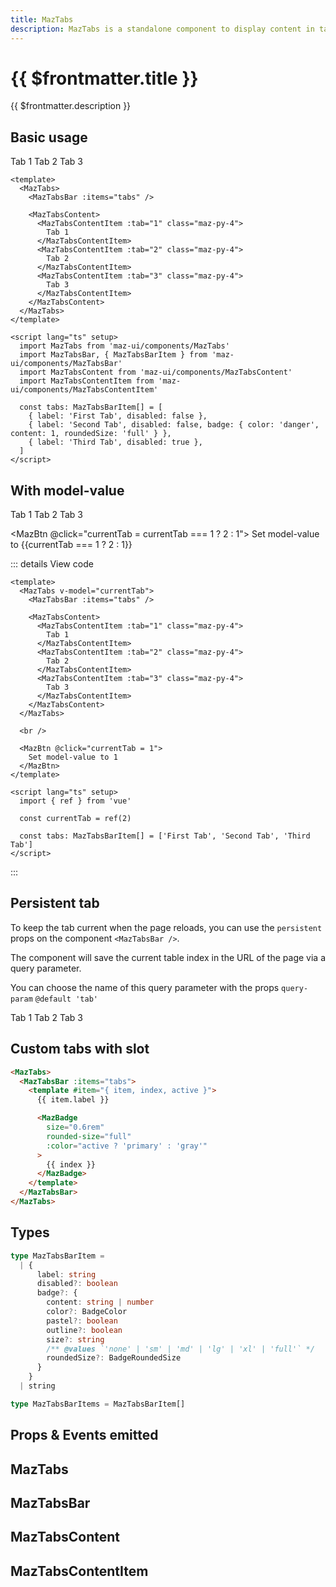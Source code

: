 ```yaml
---
title: MazTabs
description: MazTabs is a standalone component to display content in tabs with animations
---
```


# {{ $frontmatter.title }}

{{ $frontmatter.description }}

## Basic usage

<MazTabs>
  <MazTabsBar :items="tabs" />

  <MazTabsContent>
    <MazTabsContentItem :tab="1" class="maz-py-4">
      Tab 1
    </MazTabsContentItem>
    <MazTabsContentItem :tab="2" class="maz-py-4">
      Tab 2
    </MazTabsContentItem>
    <MazTabsContentItem :tab="3" class="maz-py-4">
      Tab 3
    </MazTabsContentItem>
  </MazTabsContent>
</MazTabs>

```vue
<template>
  <MazTabs>
    <MazTabsBar :items="tabs" />

    <MazTabsContent>
      <MazTabsContentItem :tab="1" class="maz-py-4">
        Tab 1
      </MazTabsContentItem>
      <MazTabsContentItem :tab="2" class="maz-py-4">
        Tab 2
      </MazTabsContentItem>
      <MazTabsContentItem :tab="3" class="maz-py-4">
        Tab 3
      </MazTabsContentItem>
    </MazTabsContent>
  </MazTabs>
</template>

<script lang="ts" setup>
  import MazTabs from 'maz-ui/components/MazTabs'
  import MazTabsBar, { MazTabsBarItem } from 'maz-ui/components/MazTabsBar'
  import MazTabsContent from 'maz-ui/components/MazTabsContent'
  import MazTabsContentItem from 'maz-ui/components/MazTabsContentItem'

  const tabs: MazTabsBarItem[] = [
    { label: 'First Tab', disabled: false },
    { label: 'Second Tab', disabled: false, badge: { color: 'danger', content: 1, roundedSize: 'full' } },
    { label: 'Third Tab', disabled: true },
  ]
</script>
```

## With model-value

<MazTabs v-model="currentTab">
  <MazTabsBar :items="tabs" />

  <MazTabsContent>
    <MazTabsContentItem :tab="1" class="maz-py-4">
      Tab 1
    </MazTabsContentItem>
    <MazTabsContentItem :tab="2" class="maz-py-4">
      Tab 2
    </MazTabsContentItem>
    <MazTabsContentItem :tab="3" class="maz-py-4">
      Tab 3
    </MazTabsContentItem>
  </MazTabsContent>
</MazTabs>

<br />

<MazBtn @click="currentTab = currentTab === 1 ? 2 : 1">
  Set model-value to {{currentTab === 1 ? 2 : 1}}
</MazBtn>

::: details View code

```vue
<template>
  <MazTabs v-model="currentTab">
    <MazTabsBar :items="tabs" />

    <MazTabsContent>
      <MazTabsContentItem :tab="1" class="maz-py-4">
        Tab 1
      </MazTabsContentItem>
      <MazTabsContentItem :tab="2" class="maz-py-4">
        Tab 2
      </MazTabsContentItem>
      <MazTabsContentItem :tab="3" class="maz-py-4">
        Tab 3
      </MazTabsContentItem>
    </MazTabsContent>
  </MazTabs>

  <br />

  <MazBtn @click="currentTab = 1">
    Set model-value to 1
  </MazBtn>
</template>

<script lang="ts" setup>
  import { ref } from 'vue'

  const currentTab = ref(2)

  const tabs: MazTabsBarItem[] = ['First Tab', 'Second Tab', 'Third Tab']
</script>
```

:::

## Persistent tab

To keep the tab current when the page reloads, you can use the `persistent` props on the component `<MazTabsBar />`.

The component will save the current table index in the URL of the page via a query parameter.

You can choose the name of this query parameter with the props `query-param` `@default 'tab'`

<MazTabs>
  <MazTabsBar :items="tabs2" persistent />

  <MazTabsContent>
    <MazTabsContentItem :tab="1" class="maz-py-4">
      Tab 1
    </MazTabsContentItem>
    <MazTabsContentItem :tab="2" class="maz-py-4">
      Tab 2
    </MazTabsContentItem>
    <MazTabsContentItem :tab="3" class="maz-py-4">
      Tab 3
    </MazTabsContentItem>
  </MazTabsContent>
</MazTabs>

## Custom tabs with slot

<MazTabs>
  <MazTabsBar :items="tabs2">
    <template #item="{ item, index, active }">
      {{ item.label }}
      <MazBadge
        size="0.6rem"
        rounded-size="full"
        :color="active ? 'primary' : 'gray'"
      >
        {{ index}}
      </MazBadge>
    </template>
  </MazTabsBar>
</MazTabs>

```html
<MazTabs>
  <MazTabsBar :items="tabs">
    <template #item="{ item, index, active }">
      {{ item.label }}

      <MazBadge
        size="0.6rem"
        rounded-size="full"
        :color="active ? 'primary' : 'gray'"
      >
        {{ index }}
      </MazBadge>
    </template>
  </MazTabsBar>
</MazTabs>
```

<script lang="ts" setup>
  import { ref } from 'vue'

  const currentTab = ref(2)

  const tabs: MazTabsBarItem[] = [
    { label: 'First Tab', disabled: false },
    { label: 'Second Tab', disabled: false, badge: { color: 'danger', content: 1, roundedSize: 'full' } },
    { label: 'Third Tab', disabled: true },
  ]

  const tabs2: MazTabsBarItem[] = ['First Tab', 'Second Tab', 'Third Tab', 'Fourth Tab', 'Fifth Tab', 'Sixth Tab', 'Seventh Tab', 'Eighth Tab', 'Ninth Tab', 'Tenth Tab']
</script>

## Types

```ts
type MazTabsBarItem =
  | {
      label: string
      disabled?: boolean
      badge?: {
        content: string | number
        color?: BadgeColor
        pastel?: boolean
        outline?: boolean
        size?: string
        /** @values `'none' | 'sm' | 'md' | 'lg' | 'xl' | 'full'` */
        roundedSize?: BadgeRoundedSize
      }
    }
  | string

type MazTabsBarItems = MazTabsBarItem[]
```

## Props & Events emitted

## MazTabs

<!--@include: ./../.vitepress/generated-docs/maz-tabs.doc.md-->

## MazTabsBar

<!--@include: ./../.vitepress/generated-docs/maz-tabs-bar.doc.md-->

## MazTabsContent

<!--@include: ./../.vitepress/generated-docs/maz-tabs-content.doc.md-->

## MazTabsContentItem

<!--@include: ./../.vitepress/generated-docs/maz-tabs-content-item.doc.md-->
